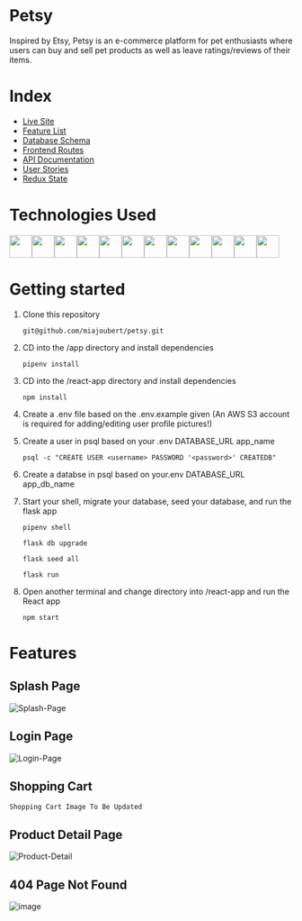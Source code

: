 # Petsy

Inspired by Etsy, Petsy is an e-commerce platform for pet enthusiasts where users can buy and sell pet products as well as leave ratings/reviews of their items.

# Index

- [Live Site](https://petsy-store.herokuapp.com/)
- [Feature List](https://github.com/miajoubert/petsy/wiki/Feature-List)
- [Database Schema](https://github.com/miajoubert/petsy/wiki/Database-Schema)
- [Frontend Routes](https://github.com/miajoubert/petsy/wiki/Frontend-Routes)
- [API Documentation](https://github.com/miajoubert/petsy/wiki/API-Routes)
- [User Stories](https://github.com/miajoubert/petsy/wiki/User-Stories)
- [Redux State](https://github.com/miajoubert/petsy/wiki/Redux-State)

# Technologies Used

<img src="https://cdn.jsdelivr.net/gh/devicons/devicon/icons/python/python-original.svg" height=40/><img src="https://cdn.jsdelivr.net/gh/devicons/devicon/icons/flask/flask-original.svg" height=40/><img src="https://cdn.jsdelivr.net/gh/devicons/devicon/icons/sqlalchemy/sqlalchemy-original.svg" height=40/><img  src="https://cdn.jsdelivr.net/gh/devicons/devicon/icons/javascript/javascript-original.svg"  height=40/><img src="https://cdn.jsdelivr.net/gh/devicons/devicon/icons/react/react-original.svg" height=40/><img src="https://cdn.jsdelivr.net/gh/devicons/devicon/icons/redux/redux-original.svg" height=40/><img src="https://cdn.jsdelivr.net/gh/devicons/devicon/icons/nodejs/nodejs-plain-wordmark.svg" height=40/><img  src="https://cdn.jsdelivr.net/gh/devicons/devicon/icons/css3/css3-original.svg"  height=40/><img  src="https://cdn.jsdelivr.net/gh/devicons/devicon/icons/html5/html5-original.svg"  height=40/><img  src="https://cdn.jsdelivr.net/gh/devicons/devicon/icons/git/git-original.svg"  height=40/><img src="https://cdn.jsdelivr.net/gh/devicons/devicon/icons/docker/docker-original.svg" height=40/><img  src="https://cdn.jsdelivr.net/gh/devicons/devicon/icons/vscode/vscode-original.svg"  height=40/>

# Getting started

1. Clone this repository

   ```git@github.com/miajoubert/petsy.git```

2. CD into the /app directory and install dependencies

    ```pipenv install```

3. CD into the /react-app directory and install dependencies

    ```npm install```

4.  Create a .env file based on the .env.example given (An AWS S3 account is required for adding/editing user profile pictures!)

5.  Create a user in psql based on your .env DATABASE_URL app_name

    ```psql -c "CREATE USER <username> PASSWORD '<password>' CREATEDB"```

6.  Create a databse in psql based on your.env DATABASE_URL app_db_name

7. Start your shell, migrate your database, seed your database, and run the flask app

   ```pipenv shell```

   ```flask db upgrade```

    ```flask seed all```

    ```flask run```

8. Open another terminal and change directory into /react-app and run the React app

	```npm start```


# Features

## Splash Page 
![Splash-Page](https://user-images.githubusercontent.com/87781597/158024746-4325799d-e31a-4530-934e-f42154416e54.png)



## Login Page
![Login-Page](https://user-images.githubusercontent.com/87781597/158024845-76569883-5566-4e39-bd5f-c2a08af283b7.png)



## Shopping Cart 

```Shopping Cart Image To Be Updated```

## Product Detail Page 
![Product-Detail](https://user-images.githubusercontent.com/87781597/158024972-b931a0ca-da1c-467d-b656-6a47cb82e585.png)


## 404 Page Not Found 
![image](https://user-images.githubusercontent.com/87781597/158023261-a9b58781-45b6-47eb-a058-73bd005135f7.png)
